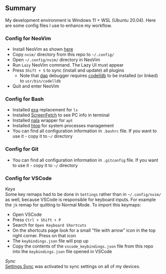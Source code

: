 ## Summary
My development environment is Windows 11 + WSL (Ubuntu 20.04). Here are some config files I use to enhance my workflow.

### Config for NeoVim
- Install NeoVim as shown [here](https://github.com/neovim/neovim/wiki/Installing-Neovim#debian)
- Copy `nvim/` directory from this repo to `~/.config/`
- Open `~/.config/nvim/` directory in NeoVim
- Run `Lazy` NeoVim command. The Lazy UI must appear
- Press `Shift + S` to sync (install and update) all plugins
    - Note that [dap](https://github.com/CREESTL/LinuxSpecs/blob/master/nvim/lua/creestl/plugins/dap.lua) debugger requires [codelldb](https://github.com/vadimcn/codelldb) to be installed (or linked) to `usr/bin/codelldb`
- Quit and enter NeoVim

### Config for Bash
- Installed [exa](https://github.com/ogham/exa) replacement for `ls`
- Installed [ScreenFetch](https://github.com/KittyKatt/screenFetch) to see PC info in terminal
- Installed [nala](https://github.com/volitank/nala) wrapper for `apt`
- Installed [htop](https://github.com/htop-dev/htop) for system processes management
- You can find all configuration information in `.bashrc` file. If you want to use it - copy it to `~/` directory

### Config for Git
- You can find all configuration information in `.gitconfig` file. If you want to use it - copy it to `~/` directory

### Config for VSCode 

*Keys*  
Some key remaps had to be done in `Settings` rather than in `~/.config/nvim/` as well, because VSCode is 
responsible for keyboard inputs. For example the `jk` remap for quitting to Normal Mode. To import this keymaps:
- Open VSCode
- Press `Ctrl + Shift + P`
- Search for `Open Keyboard Shortcuts`
- On the shortcuts page look for a small "file with arrow" icon in the top right corner. Press on that icon
- The `keybindings.json` file will pop up
- Copy the contents of the `vscode_keybindings.json` file from this repo into the `keybindings.json` file opened in VSCode 

*Sync*  
[Settings Sync](https://code.visualstudio.com/docs/editor/settings-sync) was activated to sync settings on all of my devices.  

